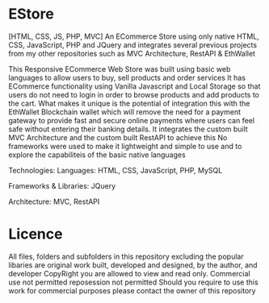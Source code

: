 # EStore
[HTML, CSS, JS, PHP, MVC] An ECommerce Store using only native HTML, CSS, JavaScript, PHP and JQuery and integrates several previous projects
from my other repositories such as MVC Architecture, RestAPI & EthWallet

This Responsive ECommerce Web Store was built using basic web languages to allow users to buy, sell products and order services
It has ECommerce functionality using Vanilla Javascript and Local Storage so that users do not need to login in order to browse products
and add products to the cart. What makes it unique is the potential of integration this with the EthWallet Blockchain wallet which will
remove the need for a payment gateway to provide fast and secure online payments where users can feel safe without entering their banking details.
It integrates the custom built MVC Architecture and the custom built RestAPI to achieve this
No frameworks were used to make it lightweight and simple to use and to explore the capabiliteis of the basic native languages

Technologies:
Languages: HTML, CSS, JavaScript, PHP, MySQL

Frameworks & Libraries: JQuery

Architecture: MVC, RestAPI


# Licence
All files, folders and subfolders in this repository excluding the popular libaries are original work built, developed and designed, by the author, and developer 
CopyRight you are allowed to view and read only.
Commercial use not permitted reposession not permitted
Should you require to use this work for commercial purposes please contact the owner of this repository
